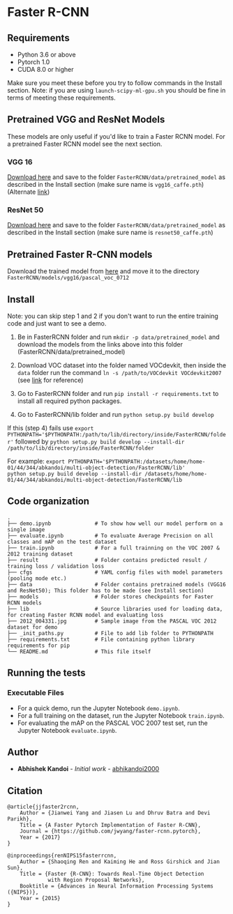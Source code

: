 # Faster R-CNN

## Requirements


   - Python 3.6 or above
   - Pytorch 1.0
   - CUDA 8.0 or higher

Make sure you meet these before you try to follow commands in the Install section. Note: if you are using `launch-scipy-ml-gpu.sh` you should be fine in terms of meeting these requirements.

## Pretrained VGG and ResNet Models

These models are only useful if you'd like to train a Faster RCNN model. For a pretrained Faster RCNN model see the next section. 

### VGG 16

[Download here](https://www.dropbox.com/s/lsf2g8e398ke6ld/vgg16_caffe.pth?dl=0) and save to the folder `FasterRCNN/data/pretrained_model` as described in the Install section (make sure name is `vgg16_caffe.pth`) (Alternate [link](https://filebox.ece.vt.edu/~jw2yang/faster-rcnn/pretrained-base-models/vgg16_caffe.pth))

### ResNet 50

[Download here](https://www.dropbox.com/s/zpu4sa2fnoxypfv/resnet50_caffe.pth?dl=0) and save to the folder `FasterRCNN/data/pretrained_model` as described in the Install section (make sure name is `resnet50_caffe.pth`)

## Pretrained Faster R-CNN models

Download the trained model from [here](https://www.dropbox.com/s/9kp7gf5tcjurtnn/faster_rcnn_11_7_3723.pth?dl=0) and move it to the directory
`FasterRCNN/models/vgg16/pascal_voc_0712`


## Install

Note: you can skip step 1 and 2 if you don't want to run the entire training code and just want to see a demo.

1. Be in FasterRCNN folder and run `mkdir -p data/pretrained_model` and download the models from the links above into this folder (FasterRCNN/data/pretrained_model)

2. Download VOC dataset into the folder named VOCdevkit, then inside the `data` folder run the command `ln -s /path/to/VOCdevkit VOCdevkit2007` (see [link](https://github.com/rbgirshick/py-faster-rcnn#beyond-the-demo-installation-for-training-and-testing-models) for reference)

3. Go to FasterRCNN folder and run `pip install -r requirements.txt` to install all required python packages.

4. Go to FasterRCNN/lib folder and run `python setup.py build develop`

If this (step 4) fails use `export PYTHONPATH='$PYTHONPATH:/path/to/lib/directory/inside/FasterRCNN/folder'` followed by `python setup.py build develop --install-dir /path/to/lib/directory/inside/FasterRCNN/folder`    

For example:
`export PYTHONPATH='$PYTHONPATH:/datasets/home/home-01/44/344/abkandoi/multi-object-detection/FasterRCNN/lib'`    
`python setup.py build develop --install-dir /datasets/home/home-01/44/344/abkandoi/multi-object-detection/FasterRCNN/lib`



## Code organization

    .
    ├── demo.ipynb              # To show how well our model perform on a single image
    ├── evaluate.ipynb          # To evaluate Average Precision on all classes and mAP on the test dataset
    ├── train.ipynb             # For a full trainning on the VOC 2007 & 2012 training dataset
    ├── result                  # Folder contains predicted result / training loss / validation loss
    ├── cfgs                    # YAML config files with model parameters (pooling mode etc.)
    ├── data                    # Folder contains pretrained models (VGG16 and ResNet50); This folder has to be made (see Install section)
    ├── models                  # Folder stores checkpoints for Faster RCNN models
    ├── lib                     # Source libraries used for loading data, for creating Faster RCNN model and evaluating loss
    ├── 2012_004331.jpg         # Sample image from the PASCAL VOC 2012 dataset for demo
    ├── _init_paths.py          # File to add lib folder to PYTHONPATH
    ├── requirements.txt        # File containing python library requirements for pip
    └── README.md               # This file itself


## Running the tests

### Executable Files

* For a quick demo, run the Jupyter Notebook `demo.ipynb`.
* For a full training on the dataset, run the Jupyter Notebook `train.ipynb`.
* For evaluating the mAP on the PASCAL VOC 2007 test set, run the Jupyter Notebook `evaluate.ipynb`.

## Author

* **Abhishek Kandoi** - *Initial work* - [abhikandoi2000](https://github.com/abhikandoi2000)

## Citation

    @article{jjfaster2rcnn,
        Author = {Jianwei Yang and Jiasen Lu and Dhruv Batra and Devi Parikh},
        Title = {A Faster Pytorch Implementation of Faster R-CNN},
        Journal = {https://github.com/jwyang/faster-rcnn.pytorch},
        Year = {2017}
    }

    @inproceedings{renNIPS15fasterrcnn,
        Author = {Shaoqing Ren and Kaiming He and Ross Girshick and Jian Sun},
        Title = {Faster {R-CNN}: Towards Real-Time Object Detection
                 with Region Proposal Networks},
        Booktitle = {Advances in Neural Information Processing Systems ({NIPS})},
        Year = {2015}
    }

